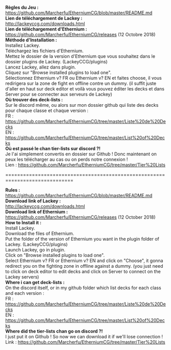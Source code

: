 **Règles du Jeu :**   
https://github.com/Marcherfu/EtherniumCG/blob/master/README.md   
**Lien de téléchargement de Lackey :**   
http://lackeyccg.com/downloads.html   
**Lien de téléchargement d'Ethernium :**   
https://github.com/Marcherfu/EtherniumCG/releases (12 Octobre 2018)   
**Méthode d'Installation :**   
Installez Lackey.   
Téléchargez les fichiers d'Ethernium.   
Mettez le dossier de la version d'Ethernium que vous souhaitez dans le dossier plugins de Lackey. (LackeyCCG/plugins)   
Lancez Lackey, allez dans plugin.   
Cliquez sur "Browse installed plugins to load one".   
Sélectionnez Ethernium v? FR ou Ethernium v? EN et faites choose, il vous redirigera sur la zone de fight en offline contre un dummy. (il suffit juste d'aller en haut sur deck editor et voilà vous pouvez éditer les decks et dans Server pour se connecter aux serveurs de Lackey)   
**Où trouver des deck-lists :**   
Sur le discord même, ou alors sur mon dossier github qui liste des decks pour chaque classe et chaque version :   
FR : https://github.com/Marcherfu/EtherniumCG/tree/master/Liste%20de%20Decks   
EN : https://github.com/Marcherfu/EtherniumCG/tree/master/List%20of%20Decks   
**Où est passé le chan tier-lists sur discord ?!**   
Je l'ai simplement convertis en dossier sur Github ! Donc maintenant on peux les télécharger au cas ou on perds notre connexion !   
Lien : https://github.com/Marcherfu/EtherniumCG/tree/master/Tier%20Lists   
   
=============================================================================   
   
**Rules :**   
https://github.com/Marcherfu/EtherniumCG/blob/master/README.md   
**Download link of Lackey :**   
http://lackeyccg.com/downloads.html   
**Download link of Ethernium :**   
https://github.com/Marcherfu/EtherniumCG/releases (12 October 2018)   
**How to Install it :**   
Install Lackey.   
Download the files of Ethernium.   
Put the folder of the version of Ethernium you want in the plugin folder of Lackey. (LackeyCCG/plugins)   
Launch Lackey, go in plugin.   
Click on "Browse installed plugins to load one".   
Select Ethernium v? FR or Ethernium v? EN and click on "Choose", it gonna redirect you on the fighting zone in offline against a dummy. (you just need to click on deck editor to edit decks and click on Server to connect on the Lackey servers)   
**Where i can get deck-lists :**   
On the discord itself, or in my github folder which list decks for each class and each version :   
FR : https://github.com/Marcherfu/EtherniumCG/tree/master/Liste%20de%20Decks   
EN : https://github.com/Marcherfu/EtherniumCG/tree/master/List%20of%20Decks   
**Where did the tier-lists chan go on discord ?!**   
I just put it on Github ! So now we can download it if we'll lose connection !   
Link : https://github.com/Marcherfu/EtherniumCG/tree/master/Tier%20Lists   
